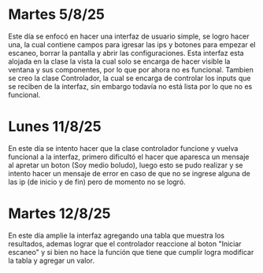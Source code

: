 # Martes 5/8/25
Este día se enfocó en hacer una interfaz de usuario simple, se logro hacer una, la cual contiene campos para igresar las ips
y botones para empezar el escaneo, borrar la pantalla y abrir las configuraciones. Esta interfaz esta alojada en la clase la vista la
cual solo se encarga de hacer visible la ventana y sus componentes, por lo que por ahora no es funcional. Tambien se creo la clase Controlador, la cual se encarga de controlar los inputs que se reciben de la interfaz, sin embargo todavía no está lista por lo que no es funcional.

# Lunes 11/8/25
En este día se intento hacer que la clase controlador funcione y vuelva funcional a la interfaz, primero dificultó el hacer que aparesca un mensaje al apretar un boton (Soy medio boludo), luego esto se pudo realizar y se intento hacer un mensaje de error en caso de que no se ingrese alguna de las ip (de inicio y de fin) pero de momento no se logró.

# Martes 12/8/25
En este día amplie la interfaz agregando una tabla que muestra los resultados, ademas lograr que el controlador reaccione al boton "Iniciar escaneo" y si bien no hace la función que tiene que cumplir logra modificar la tabla y agregar un valor.
